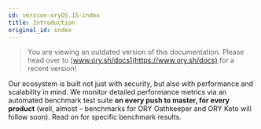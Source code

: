 ```yaml
---
id: version-oryOS.15-index
title: Introduction
original_id: index
---
```


> You are viewing an outdated version of this documentation. Please head over
> to [www.ory.sh/docs](https://www.ory.sh/docs) for a recent version!

Our ecosystem is built not just with security, but also with performance and
scalability in mind. We monitor detailed performance metrics via an automated
benchmark test suite **on every push to master, for every product** (well,
almost &ndash; benchmarks for ORY Oathkeeper and ORY Keto will follow soon).
Read on for specific benchmark results.
